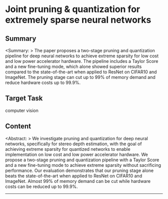 # Joint pruning & quantization for extremely sparse neural networks

## Summary

<Summary: > The paper proposes a two-stage pruning and quantization pipeline for deep neural networks to achieve extreme sparsity for low cost and low power accelerator hardware. The pipeline includes a Taylor Score and a new fine-tuning mode, which alone showed superior results compared to the state-of-the-art when applied to ResNet on CIFAR10 and ImageNet. The pruning stage can cut up to 99% of memory demand and reduce hardware costs up to 99.9%.


## Target Task

computer vision

## Content

<Abstract: >
We investigate pruning and quantization for deep neural networks, specifically for stereo depth estimation, with the goal of achieving extreme sparsity for quantized networks to enable implementation on low cost and low power accelerator hardware. We propose a two-stage pruning and quantization pipeline with a Taylor Score and a new fine-tuning mode to achieve extreme sparsity without sacrificing performance. Our evaluation demonstrates that our pruning stage alone beats the state-of-the-art when applied to ResNet on CIFAR10 and ImageNet. Almost 99% of memory demand can be cut while hardware costs can be reduced up to 99.9%.



---

